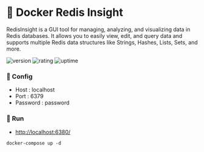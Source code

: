 # 🎉 Docker Redis Insight

RedisInsight is a GUI tool for managing, analyzing, and visualizing data in Redis databases. It allows you to easily view, edit, and query data and supports multiple Redis data structures like Strings, Hashes, Lists, Sets, and more.

![version](https://img.shields.io/badge/version-1.0-blue)
![rating](https://img.shields.io/badge/rating-★★★★★-yellow)
![uptime](https://img.shields.io/badge/uptime-100%25-brightgreen)

### 🔨 Config

- Host : localhost
- Port : 6379
- Password : password

### 🥈 Run

- [http://localhost:6380/](http://localhost:6380/)

```shell
docker-compose up -d
```
